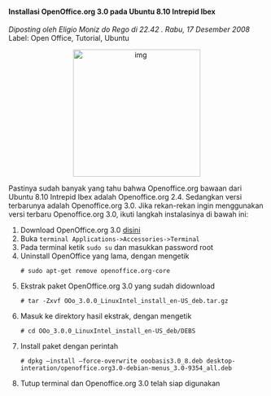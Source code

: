#### Installasi OpenOffice.org 3.0 pada Ubuntu 8.10 Intrepid Ibex
_Diposting oleh Eligio Moniz do Rego di 22.42 . Rabu, 17 Desember 2008_
<br>
Label: Open Office, Tutorial, Ubuntu

<div align="center">
	<img src="./posts/2008-12-17-installasi-openofficeorg-30-pada-ubuntu/Ooo3-proposal-splash4.png" height="250px" alt="img">
</div> 

Pastinya sudah banyak yang tahu bahwa Openoffice.org bawaan dari Ubuntu 8.10 Intrepid Ibex adalah Openoffice.org 2.4. Sedangkan versi terbarunya adalah Openoffice.org 3.0.
Jika rekan-rekan ingin menggunakan versi terbaru Openoffice.org 3.0, ikuti langkah instalasinya di bawah ini:

1. Download OpenOffice.org 3.0 [disini](http://repo.ugm.ac.id/ekstra/office/openoffice/3.0.0/OOo_3.0.0_LinuxIntel_install_en-US_deb.tar.gz)
1. Buka `terminal Applications->Accessories->Terminal`
1. Pada terminal ketik `sudo su` dan masukkan password root
1. Uninstall OpenOffice yang lama, dengan mengetik
    ```
    # sudo apt-get remove openoffice.org-core

    ```
1. Ekstrak paket OpenOffice.org 3.0 yang sudah didownload
    ```
    # tar -Zxvf OOo_3.0.0_LinuxIntel_install_en-US_deb.tar.gz

    ```
1. Masuk ke direktory hasil ekstrak, dengan mengetik
    ```
    # cd OOo_3.0.0_LinuxIntel_install_en-US_deb/DEBS

    ```
1. Install paket dengan perintah
    ```
    # dpkg –install –force-overwrite ooobasis3.0_8.deb desktop- interation/openoffice.org3.0-debian-menus_3.0-9354_all.deb

    ```
1. Tutup terminal dan Openoffice.org 3.0 telah siap digunakan